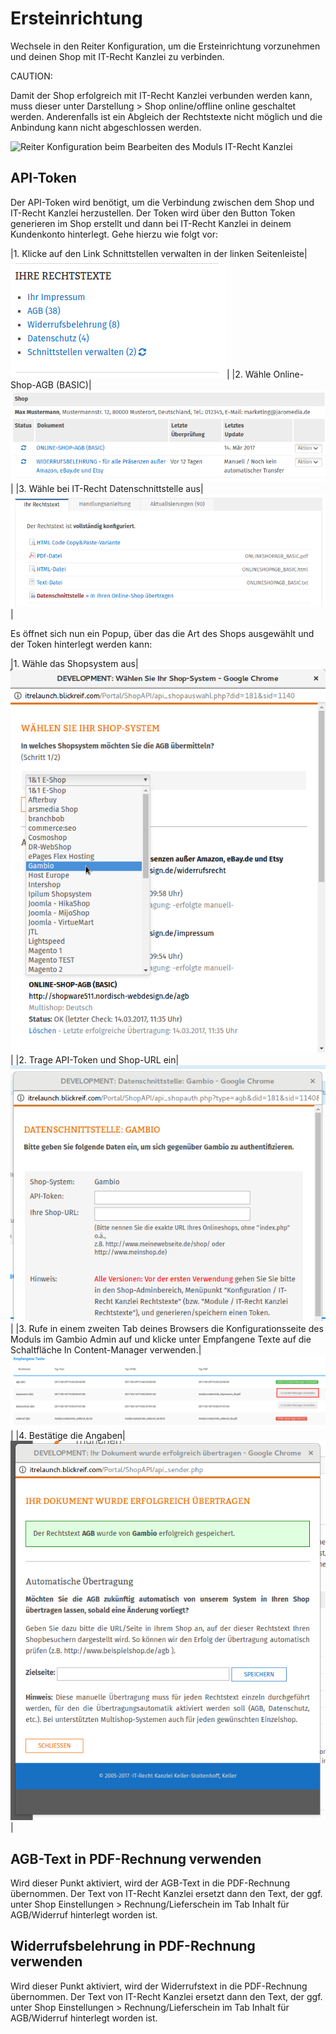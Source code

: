 # Ersteinrichtung 

Wechsele in den Reiter Konfiguration, um die Ersteinrichtung vorzunehmen und deinen Shop mit IT-Recht Kanzlei zu verbinden.

CAUTION:

Damit der Shop erfolgreich mit IT-Recht Kanzlei verbunden werden kann, muss dieser unter Darstellung \> Shop online/offline online geschaltet werden. Anderenfalls ist ein Abgleich der Rechtstexte nicht möglich und die Anbindung kann nicht abgeschlossen werden.

![](Bilder/itrecht/20170329_001.png "Reiter Konfiguration beim Bearbeiten des Moduls IT-Recht
      Kanzlei")

## API-Token 

Der API-Token wird benötigt, um die Verbindung zwischen dem Shop und IT-Recht Kanzlei herzustellen. Der Token wird über den Button Token generieren im Shop erstellt und dann bei IT-Recht Kanzlei in deinem Kundenkonto hinterlegt. Gehe hierzu wie folgt vor:

|1. Klicke auf den Link Schnittstellen verwalten in der linken Seitenleiste|![](Bilder/itrecht/20170329_002.png)|
|2. Wähle Online-Shop-AGB \(BASIC\)|![](Bilder/itrecht/20170329_003.png)|
|3. Wähle bei IT-Recht Datenschnittstelle aus|![](Bilder/itrecht/20170329_004.png)|

Es öffnet sich nun ein Popup, über das die Art des Shops ausgewählt und der Token hinterlegt werden kann:

|1. Wähle das Shopsystem aus|![](Bilder/itrecht/20170329_005.png)|
|2. Trage API-Token und Shop-URL ein|![](Bilder/itrecht/20170329_006.png)|
|3. Rufe in einem zweiten Tab deines Browsers die Konfigurationsseite des Moduls im Gambio Admin auf und klicke unter Empfangene Texte auf die Schaltfläche In Content-Manager verwenden.|![](Bilder/itrecht/20170329_008_.png)|
|4. Bestätige die Angaben|![](Bilder/itrecht/20170329_007.png)|

## AGB-Text in PDF-Rechnung verwenden 

Wird dieser Punkt aktiviert, wird der AGB-Text in die PDF-Rechnung übernommen. Der Text von IT-Recht Kanzlei ersetzt dann den Text, der ggf. unter Shop Einstellungen \> Rechnung/Lieferschein im Tab Inhalt für AGB/Widerruf hinterlegt worden ist.

## Widerrufsbelehrung in PDF-Rechnung verwenden 

Wird dieser Punkt aktiviert, wird der Widerrufstext in die PDF-Rechnung übernommen. Der Text von IT-Recht Kanzlei ersetzt dann den Text, der ggf. unter Shop Einstellungen \> Rechnung/Lieferschein im Tab Inhalt für AGB/Widerruf hinterlegt worden ist.



